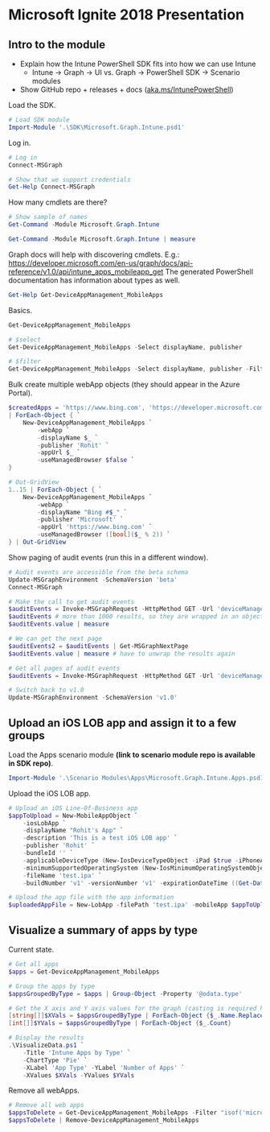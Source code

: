 # Microsoft Ignite 2018 Presentation
## Intro to the module
- Explain how the Intune PowerShell SDK fits into how we can use Intune
    - Intune -> Graph -> UI vs. Graph -> PowerShell SDK -> Scenario modules
- Show GitHub repo + releases + docs ([aka.ms/IntunePowerShell](https://aka.ms/IntunePowerShell))

Load the SDK.
```PowerShell
# Load SDK module
Import-Module '.\SDK\Microsoft.Graph.Intune.psd1'
```

Log in.
```PowerShell
# Log in
Connect-MSGraph

# Show that we support credentials
Get-Help Connect-MSGraph
```

How many cmdlets are there?
```PowerShell
# Show sample of names
Get-Command -Module Microsoft.Graph.Intune

Get-Command -Module Microsoft.Graph.Intune | measure
```

Graph docs will help with discovering cmdlets.  E.g.: https://developer.microsoft.com/en-us/graph/docs/api-reference/v1.0/api/intune_apps_mobileapp_get
The generated PowerShell documentation has information about types as well.
```PowerShell
Get-Help Get-DeviceAppManagement_MobileApps
```

Basics.
```PowerShell
Get-DeviceAppManagement_MobileApps

# $select
Get-DeviceAppManagement_MobileApps -Select displayName, publisher

# $filter
Get-DeviceAppManagement_MobileApps -Select displayName, publisher -Filter "contains(publisher, 'Microsoft')"
```

Bulk create multiple webApp objects (they should appear in the Azure Portal).
```PowerShell
$createdApps = 'https://www.bing.com', 'https://developer.microsoft.com/graph', 'https://portal.azure.com' `
| ForEach-Object { `
    New-DeviceAppManagement_MobileApps `
        -webApp `
        -displayName $_ `
        -publisher 'Rohit' `
        -appUrl $_ `
        -useManagedBrowser $false `
}

# Out-GridView
1..15 | ForEach-Object { `
    New-DeviceAppManagement_MobileApps `
        -webApp `
        -displayName "Bing #$_" `
        -publisher 'Microsoft' `
        -appUrl 'https://www.bing.com' `
        -useManagedBrowser ([bool]($_ % 2)) `
} | Out-GridView
```

Show paging of audit events (run this in a different window).
```PowerShell
# Audit events are accessible from the beta schema
Update-MSGraphEnvironment -SchemaVersion 'beta'
Connect-MSGraph

# Make the call to get audit events
$auditEvents = Invoke-MSGraphRequest -HttpMethod GET -Url 'deviceManagement/auditEvents'
$auditEvents # more than 1000 results, so they are wrapped in an object with the nextLink
$auditEvents.value | measure

# We can get the next page
$auditEvents2 = $auditEvents | Get-MSGraphNextPage
$auditEvents.value | measure # have to unwrap the results again

# Get all pages of audit events
$auditEvents = Invoke-MSGraphRequest -HttpMethod GET -Url 'deviceManagement/auditEvents' | Get-MSGraphAllPages

# Switch back to v1.0
Update-MSGraphEnvironment -SchemaVersion 'v1.0'
```

## Upload an iOS LOB app and assign it to a few groups
Load the Apps scenario module **(link to scenario module repo is available in SDK repo)**.
```PowerShell
Import-Module '.\Scenario Modules\Apps\Microsoft.Graph.Intune.Apps.psd1'
```

Upload the iOS LOB app.
```PowerShell
# Upload an iOS Line-Of-Business app
$appToUpload = New-MobileAppObject `
    -iosLobApp `
    -displayName "Rohit's App" `
    -description 'This is a test iOS LOB app' `
    -publisher 'Rohit' `
    -bundleId '' `
    -applicableDeviceType (New-IosDeviceTypeObject -iPad $true -iPhoneAndIPod $true) `
    -minimumSupportedOperatingSystem (New-IosMinimumOperatingSystemObject -v9_0 $true) `
    -fileName 'test.ipa' `
    -buildNumber 'v1' -versionNumber 'v1' -expirationDateTime ((Get-Date).AddDays(90))

# Upload the app file with the app information
$uploadedAppFile = New-LobApp -filePath 'test.ipa' -mobileApp $appToUpload
```

## Visualize a summary of apps by type
Current state.
```PowerShell
# Get all apps
$apps = Get-DeviceAppManagement_MobileApps

# Group the apps by type
$appsGroupedByType = $apps | Group-Object -Property '@odata.type'

# Get the X axis and Y axis values for the graph (casting is required here)
[string[]]$XVals = $appsGroupedByType | ForEach-Object {$_.Name.Replace('#microsoft.graph.', '')}
[int[]]$YVals = $appsGroupedByType | ForEach-Object {$_.Count}

# Display the results
.\VisualizeData.ps1 `
    -Title 'Intune Apps by Type' `
    -ChartType 'Pie' `
    -XLabel 'App Type' -YLabel 'Number of Apps' `
    -XValues $XVals -YValues $YVals
```

Remove all webApps.
```PowerShell
# Remove all web apps
$appsToDelete = Get-DeviceAppManagement_MobileApps -Filter "isof('microsoft.graph.webApp')"
$appsToDelete | Remove-DeviceAppManagement_MobileApps
```
